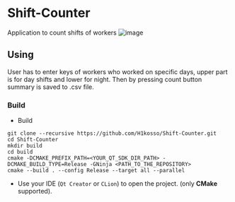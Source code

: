 # Shift-Counter
Application to count shifts of workers
![image](https://github.com/H1kosso/Shift-Counter/assets/115038725/adfb112f-3ab3-48ad-a403-4d28b1c62342)

## Using
User has to enter keys of workers who worked on specific days, upper part is for day shifts and lower for night. 
Then by pressing count button summary is saved to .csv file.

### Build

+ Build
```
git clone --recursive https://github.com/H1kosso/Shift-Counter.git
cd Shift-Counter
mkdir build
cd build
cmake -DCMAKE_PREFIX_PATH=<YOUR_QT_SDK_DIR_PATH> -DCMAKE_BUILD_TYPE=Release -GNinja <PATH_TO_THE_REPOSITORY>
cmake --build . --config Release --target all --parallel
```
+ Use your IDE (`Qt Creator` or `CLion`) to open the project. (only **CMake** supported).
